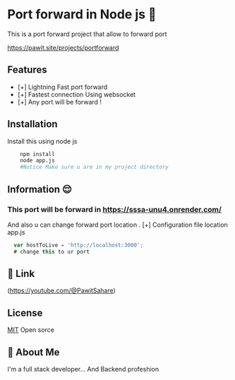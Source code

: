 
# Port forward in Node js 🫥

This is a port forward project that allow to forward port

https://pawit.site/projects/portforward


## Features

- [+] Lightning Fast port forward
- [+]  Fastest connection Using websocket 
- [+] Any port will be forward ! 



## Installation 

Install this using node js

```bash
    npm install
    node app.js
    #Notice Make sure u are in my project directory
 ```
    
## Information 😌

### This port will be forward in https://sssa-unu4.onrender.com/

And also u can change forward port location
.
[+] Configuration file location app.js
```js
  var hostToLive = 'http://localhost:3000';
  # change this to ur port
```  

## 🔗 Link
(https://youtube.com/@PawitSahare)

## License

[MIT](https://choosealicense.com/licenses/mit/)
Open sorce

## 🚀 About Me
I'm a full stack developer...
And Backend profeshion

